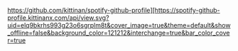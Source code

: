 https://github.com/kittinan/spotify-github-profile][https://spotify-github-profile.kittinanx.com/api/view.svg?uid=elq9bkrhs993g23o6sgrplm8t&cover_image=true&theme=default&show_offline=false&background_color=121212&interchange=true&bar_color_cover=true
